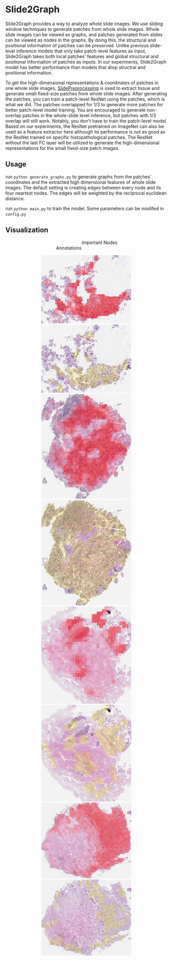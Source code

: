 # Slide2Graph
Slide2Graph provides a way to analyze whole slide images. We use sliding window techniques to generate patches from whole slide images. Whole slide images can be viewed as graphs, and patches generated from slides can be viewed as nodes in the graphs. By doing this, the structural and positional information of patches can be preserved. Unlike previous slide-level inference models that only take patch-level features as input, Slide2Graph takes both local patches' features and global structural and positional information of patches as inputs. In our experiments, Slide2Graph model has better performance than models that drop structral and positional information.

To get the high-dimensional representations & coordinates of patches in one whole slide images, [SlidePreprocessing](https://github.com/BMIRDS/SlidePreprocessing) is used to extract tissue and generate small fixed-size patches from whole slide images. After generating the patches, you can train a patch-level ResNet using the patches, which is what we did. The patches overlapped for 1/3 to generate more patches for better patch-level model training. You are encouraged to generate non-overlap patches in the whole-slide level inference, but patches with 1/3 overlap will still work. Notably, you don't have to train the patch-level model. Based on our experiments, the ResNet pretrained on ImageNet can also be used as a feature extractor here although its performance is not as good as the ResNet trained on specific histopathological patches.
The ResNet without the last FC layer will be utilized to generate the high-dimensional representations for the small fixed-size patch images. 


## Usage
run `python generate_graphs.py` to generate graphs from the patches' coordinates and the extracted high dimensional features of whole slide images. The default setting is creating edges between every node and its four neartest nodes. The edges will be weighted by the reciprocal euclidean distance.

run `python main.py` to train the model. Some parameters can be modifed in `config.py`


## Visualization
&ensp;&ensp;&ensp;&ensp;&ensp;&ensp;&ensp;&ensp;&ensp;&ensp;&ensp;&ensp;&ensp;&ensp;&ensp;&ensp;&ensp;&ensp;&ensp;&ensp;&ensp;&ensp;&ensp;&ensp;&ensp;&ensp;&ensp;&ensp;&ensp;&ensp;&ensp;&ensp;&ensp;&ensp;Important Nodes  &ensp;&ensp;&ensp;&ensp;&ensp;&ensp;&ensp;&ensp;&ensp;&ensp;&ensp;&ensp;&ensp;&ensp;&ensp;&ensp;&ensp;&ensp;&ensp;&ensp;&ensp;&ensp; Annotations 
<div align=center><img width="280" src="IMG/figure1_r.jpg" alt="Important Nodes"> <img width="280" src="IMG/figure1_label.jpg" alt="Annotations"></div>
<div align=center><img width="280" src="IMG/figure2_r.jpg" alt="Important Nodes"> <img width="280" src="IMG/figure2_label.jpg" alt="Annotations"></div>
<div align=center><img width="280" src="IMG/figure3_r.jpg" alt="Important Nodes"> <img width="280" src="IMG/figure3_label.jpg" alt="Annotations"></div>
<div align=center><img width="280" src="IMG/figure4_r.jpg" alt="Important Nodes"> <img width="280" src="IMG/figure4_label.jpg" alt="Annotations"></div>

